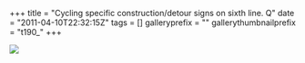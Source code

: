 +++
title = "Cycling specific construction/detour signs on sixth line. Q"
date = "2011-04-10T22:32:15Z"
tags = []
galleryprefix = ""
gallerythumbnailprefix = "t190_"
+++

![](/post/cycling-specific-constructiondetour-signs-on/image.jpg)


